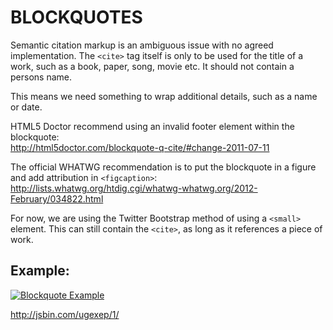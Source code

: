 # BLOCKQUOTES

Semantic citation markup is an ambiguous issue with no agreed implementation.
The `<cite>` tag itself is only to be used for the title of a work, such as
a book, paper, song, movie etc. It should not contain a persons name.

This means we need something to wrap additional details, such as a name or date.

HTML5 Doctor recommend using an invalid footer element within the blockquote:  
http://html5doctor.com/blockquote-q-cite/#change-2011-07-11

The official WHATWG recommendation is to put the blockquote in a figure and add attribution in `<figcaption>`:  
http://lists.whatwg.org/htdig.cgi/whatwg-whatwg.org/2012-February/034822.html

For now, we are using the Twitter Bootstrap method of using a `<small>` element.
This can still contain the `<cite>`, as long as it references a piece of work.

## Example:

[![Blockquote Example](http://f.cl.ly/items/2r3h1C0t0d0a341i2a2N/blockquote.png)](http://jsbin.com/ugexep/1/)

http://jsbin.com/ugexep/1/
